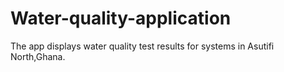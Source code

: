 # Water-quality-application
The app displays water quality test results for systems in Asutifi North,Ghana.
